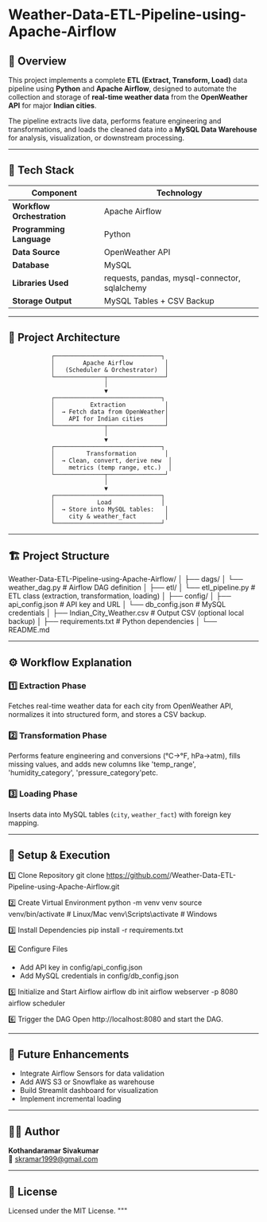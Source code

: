 # Weather-Data-ETL-Pipeline-using-Apache-Airflow

## 📘 Overview
This project implements a complete **ETL (Extract, Transform, Load)** data pipeline using **Python** and **Apache Airflow**, designed to automate the collection and storage of **real-time weather data** from the **OpenWeather API** for major **Indian cities**.  

The pipeline extracts live data, performs feature engineering and transformations, and loads the cleaned data into a **MySQL Data Warehouse** for analysis, visualization, or downstream processing.

---

## 🧰 Tech Stack

| Component | Technology |
|------------|-------------|
| **Workflow Orchestration** | Apache Airflow |
| **Programming Language** | Python |
| **Data Source** | OpenWeather API |
| **Database** | MySQL |
| **Libraries Used** | requests, pandas, mysql-connector, sqlalchemy |
| **Storage Output** | MySQL Tables + CSV Backup |

---

## 🧩 Project Architecture

                ┌──────────────────────────────┐
                │        Apache Airflow         │
                │   (Scheduler & Orchestrator)  │
                └──────────────┬────────────────┘
                               │
                               ▼
                ┌──────────────────────────────┐
                │          Extraction           │
                │  → Fetch data from OpenWeather│
                │    API for Indian cities      │
                └──────────────┬────────────────┘
                               │
                               ▼
                ┌──────────────────────────────┐
                │         Transformation        │
                │  → Clean, convert, derive new  │
                │    metrics (temp range, etc.)  │
                └──────────────┬────────────────┘
                               │
                               ▼
                ┌──────────────────────────────┐
                │            Load              │
                │  → Store into MySQL tables:   │
                │    city & weather_fact        │
                └──────────────────────────────┘

---

## 🏗️ Project Structure

Weather-Data-ETL-Pipeline-using-Apache-Airflow/
│
├── dags/
│   └── weather_dag.py                 # Airflow DAG definition
│
├── etl/
│   └── etl_pipeline.py                # ETL class (extraction, transformation, loading)
│
├── config/
│   ├── api_config.json                # API key and URL
│   └── db_config.json                 # MySQL credentials
│
├── Indian_City_Weather.csv            # Output CSV (optional local backup)
│
├── requirements.txt                   # Python dependencies
│
└── README.md

---

## ⚙️ Workflow Explanation

### 1️⃣ Extraction Phase
Fetches real-time weather data for each city from OpenWeather API, normalizes it into structured form, and stores a CSV backup.

### 2️⃣ Transformation Phase
Performs feature engineering and conversions (°C→°F, hPa→atm), fills missing values, and adds new columns like 'temp_range', 'humidity_category', 'pressure_category'petc.

### 3️⃣ Loading Phase
Inserts data into MySQL tables (`city`, `weather_fact`) with foreign key mapping.

---

## 🚀 Setup & Execution

1️⃣ Clone Repository
git clone https://github.com/<your-username>/Weather-Data-ETL-Pipeline-using-Apache-Airflow.git

2️⃣ Create Virtual Environment
python -m venv venv
source venv/bin/activate    # Linux/Mac
venv\\Scripts\\activate       # Windows

3️⃣ Install Dependencies
pip install -r requirements.txt

4️⃣ Configure Files
- Add API key in config/api_config.json
- Add MySQL credentials in config/db_config.json

5️⃣ Initialize and Start Airflow
airflow db init
airflow webserver -p 8080
airflow scheduler

6️⃣ Trigger the DAG
Open http://localhost:8080 and start the DAG.

---

## 🧾 Future Enhancements
- Integrate Airflow Sensors for data validation  
- Add AWS S3 or Snowflake as warehouse  
- Build Streamlit dashboard for visualization  
- Implement incremental loading

---

## 👨‍💻 Author
**Kothandaramar Sivakumar**  
📧 skramar1999@gmail.com

---

## 🪪 License
Licensed under the MIT License.
"""
